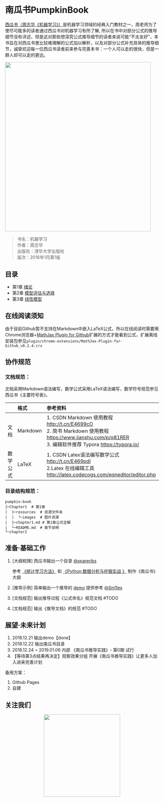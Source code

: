 <h1>南瓜书PumpkinBook</h1>

[西瓜书（周志华《机器学习》）](https://book.douban.com/subject/26708119)是机器学习领域的经典入门教材之一，周老师为了使尽可能多的读者通过西瓜书对机器学习有所了解, 所以在书中对部分公式的推导细节没有详述，但是这对那些想深究公式推导细节的读者来说可能“不太友好”，本书旨在对西瓜书里比较难理解的公式加以解析，以及对部分公式补充具体的推导细节，诚挚欢迎每一位西瓜书读者前来参与完善本书：一个人可以走的很快，但是一群人却可以走的更远。

<img src="https://img1.doubanio.com/view/subject/l/public/s28735609.jpg" width = "476.7" height = "555.3">

> 书名：机器学习<br>
> 作者：周志华<br>
> 出版社：清华大学出版社<br>
> 版次：2016年1月第1版


## 目录

- 第1章 [绪论](https://github.com/Datawhale18/pumpkin-book/blob/master/Chapter1/chapter1.md)
- 第2章 [模型评估与选择](https://github.com/Datawhale18/pumpkin-book/blob/master/Chapter2/chapter2.md)
- 第3章 [线性模型](https://github.com/Datawhale18/pumpkin-book/blob/master/Chapter3/chapter3.md)

## 在线阅读须知

由于目前Github暂不支持在Markdown中嵌入LaTeX公式，所以在线阅读时需要用
Chrome浏览器+[MathJax Plugin for Github](https://chrome.google.com/webstore/detail/mathjax-plugin-for-github/ioemnmodlmafdkllaclgeombjnmnbima)扩展的方式才能看到公式，扩展离线安装包参见`plugin/chrome-extensions/MathJax-Plugin-for-Github_v0.2.4.crx`


##  协作规范

### 文档规范：
文档采用Markdown语法编写，数学公式采用LaTeX语法编写，数学符号规范参见西瓜书《主要符号表》。

|          | 格式     | 参考资料                                                     |
| :------: | :------- | :----------------------------------------------------------- |
| 文档 | Markdown | 1. CSDN Markdown 使用教程 http://t.cn/E4699cO<br>2. 简书 Markdown 使用教程 https://www.jianshu.com/p/q81RER<br>3. 编辑软件推荐 Typora https://typora.io/ |
| 数学公式 | LaTeX    | 1. CSDN Latex语法编写数学公式 http://t.cn/E469pdI<br>2.Latex 在线编辑工具 http://latex.codecogs.com/eqneditor/editor.php |


### 目录结构规范：

```
pumpkin-book
├─Chapter1  # 第1章
│  ├─resources  # 资源文件夹
|  |  └─images  # 图片资源
|  ├─chapter1.md # 第1章公式全解
|  └─README.md  # 章节说明
└─chapter2
```

## 准备·基础工作

1. [大纲梳理] 西瓜书输出一个目录  [@spareribs](https://github.com/spareribs) 

   参考 [《统计学习方法》](https://github.com/WenDesi/lihang_book_algorithm) 和 [《Python 数据分析与挖掘实战 》](https://github.com/apachecn/python_data_analysis_and_mining_action) 制作《南瓜书》大纲

2. [推导示例] 简单输出一个推导的 [demo](https://github.com/Datawhale18/pumpkin-book/blob/master/chapter2/part3/2.20-2.21.md) 提供参考  [@Sm1les](https://github.com/Sm1les) 

3. [文档规范] 输出推导过程《公式命名》规范文档  #TODO

4. [文档规范] 输出《推导文档》的规范  #TODO



## 展望·未来计划

1. 2018.12.21 输出demo【done】
2. 2018.12.22 输出南瓜书目录
3. 2018.12.24 ~ 2019.01.06 内部 《南瓜书推导实践》- 第0期 试行
4. 【等待第3点结果再决定】观察效果分组 开展《南瓜书推导实践》让更多人加入进来完善计划


备用方案：

1. Github Pages
2. 自建

## 关注我们

<div align=center><img src="https://img-blog.csdnimg.cn/20181219162146245.png" width = "250" height = "270"></div>



